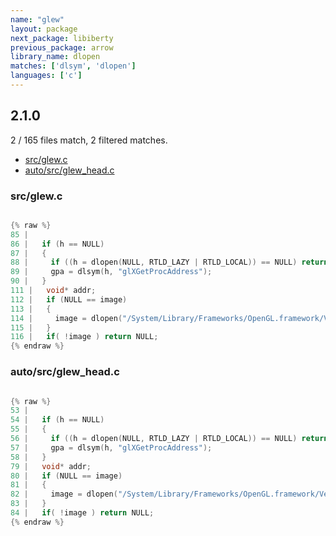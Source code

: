 ```yaml
---
name: "glew"
layout: package
next_package: libiberty
previous_package: arrow
library_name: dlopen
matches: ['dlsym', 'dlopen']
languages: ['c']
---
```

## 2.1.0
2 / 165 files match, 2 filtered matches.

 - [src/glew.c](#srcglewc)
 - [auto/src/glew_head.c](#autosrcglew_headc)

### src/glew.c

```c

{% raw %}
85 | 
86 |   if (h == NULL)
87 |   {
88 |     if ((h = dlopen(NULL, RTLD_LAZY | RTLD_LOCAL)) == NULL) return NULL;
89 |     gpa = dlsym(h, "glXGetProcAddress");
90 |   }
111 |   void* addr;
112 |   if (NULL == image)
113 |   {
114 |     image = dlopen("/System/Library/Frameworks/OpenGL.framework/Versions/Current/OpenGL", RTLD_LAZY);
115 |   }
116 |   if( !image ) return NULL;
{% endraw %}

```
### auto/src/glew_head.c

```c

{% raw %}
53 | 
54 |   if (h == NULL)
55 |   {
56 |     if ((h = dlopen(NULL, RTLD_LAZY | RTLD_LOCAL)) == NULL) return NULL;
57 |     gpa = dlsym(h, "glXGetProcAddress");
58 |   }
79 |   void* addr;
80 |   if (NULL == image)
81 |   {
82 |     image = dlopen("/System/Library/Frameworks/OpenGL.framework/Versions/Current/OpenGL", RTLD_LAZY);
83 |   }
84 |   if( !image ) return NULL;
{% endraw %}

```
